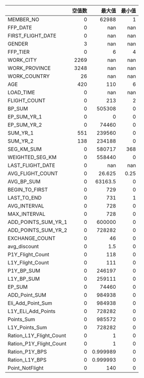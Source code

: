 |                         |   空值数 |        最大值 |   最小值 |
|:------------------------|---------:|--------------:|---------:|
| MEMBER_NO               |        0 |  62988        |     1    |
| FFP_DATE                |        0 |    nan        |   nan    |
| FIRST_FLIGHT_DATE       |        0 |    nan        |   nan    |
| GENDER                  |        3 |    nan        |   nan    |
| FFP_TIER                |        0 |      6        |     4    |
| WORK_CITY               |     2269 |    nan        |   nan    |
| WORK_PROVINCE           |     3248 |    nan        |   nan    |
| WORK_COUNTRY            |       26 |    nan        |   nan    |
| AGE                     |      420 |    110        |     6    |
| LOAD_TIME               |        0 |    nan        |   nan    |
| FLIGHT_COUNT            |        0 |    213        |     2    |
| BP_SUM                  |        0 | 505308        |     0    |
| EP_SUM_YR_1             |        0 |      0        |     0    |
| EP_SUM_YR_2             |        0 |  74460        |     0    |
| SUM_YR_1                |      551 | 239560        |     0    |
| SUM_YR_2                |      138 | 234188        |     0    |
| SEG_KM_SUM              |        0 | 580717        |   368    |
| WEIGHTED_SEG_KM         |        0 | 558440        |     0    |
| LAST_FLIGHT_DATE        |        0 |    nan        |   nan    |
| AVG_FLIGHT_COUNT        |        0 |     26.625    |     0.25 |
| AVG_BP_SUM              |        0 |  63163.5      |     0    |
| BEGIN_TO_FIRST          |        0 |    729        |     0    |
| LAST_TO_END             |        0 |    731        |     1    |
| AVG_INTERVAL            |        0 |    728        |     0    |
| MAX_INTERVAL            |        0 |    728        |     0    |
| ADD_POINTS_SUM_YR_1     |        0 | 600000        |     0    |
| ADD_POINTS_SUM_YR_2     |        0 | 728282        |     0    |
| EXCHANGE_COUNT          |        0 |     46        |     0    |
| avg_discount            |        0 |      1.5      |     0    |
| P1Y_Flight_Count        |        0 |    118        |     0    |
| L1Y_Flight_Count        |        0 |    111        |     0    |
| P1Y_BP_SUM              |        0 | 246197        |     0    |
| L1Y_BP_SUM              |        0 | 259111        |     0    |
| EP_SUM                  |        0 |  74460        |     0    |
| ADD_Point_SUM           |        0 | 984938        |     0    |
| Eli_Add_Point_Sum       |        0 | 984938        |     0    |
| L1Y_ELi_Add_Points      |        0 | 728282        |     0    |
| Points_Sum              |        0 | 985572        |     0    |
| L1Y_Points_Sum          |        0 | 728282        |     0    |
| Ration_L1Y_Flight_Count |        0 |      1        |     0    |
| Ration_P1Y_Flight_Count |        0 |      1        |     0    |
| Ration_P1Y_BPS          |        0 |      0.999989 |     0    |
| Ration_L1Y_BPS          |        0 |      0.999993 |     0    |
| Point_NotFlight         |        0 |    140        |     0    |